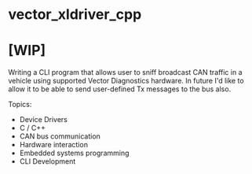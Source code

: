 # vector_xldriver_cpp
# [WIP]

Writing a CLI program that allows user to sniff broadcast CAN traffic in a vehicle using supported Vector Diagnostics hardware. In future I'd like to allow it to be able to send user-defined Tx messages to the bus also.

Topics:
- Device Drivers
- C / C++
- CAN bus communication
- Hardware interaction
- Embedded systems programming
- CLI Development
